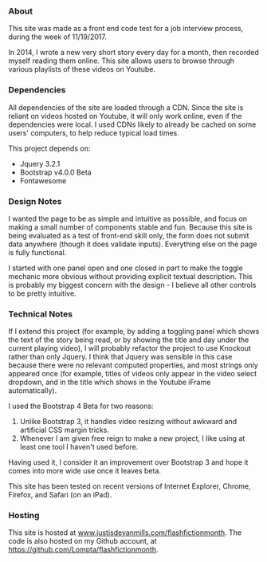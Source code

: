 ### About
This site was made as a front end code test for a job interview process, during the week of 11/19/2017.

In 2014, I wrote a new very short story every day for a month, then recorded myself reading them online. This site allows users to browse through various playlists of these videos on Youtube.

### Dependencies
All dependencies of the site are loaded through a CDN. Since the site is reliant on videos hosted on Youtube, it will only work online, even if the dependencies were local. I used CDNs likely to already be cached on some users' computers, to help reduce typical load times.

This project depends on:
* Jquery 3.2.1
* Bootstrap v4.0.0 Beta
* Fontawesome

### Design Notes
I wanted the page to be as simple and intuitive as possible, and focus on making a small number of components stable and fun. Because this site is being evaluated as a test of front-end skill only, the form does not submit data anywhere (though it does validate inputs). Everything else on the page is fully functional.

I started with one panel open and one closed in part to make the toggle mechanic more obvious without providing explicit textual description. This is probably my biggest concern with the design - I believe all other controls to be pretty intuitive.

### Technical Notes
If I extend this project (for example, by adding a toggling panel which shows the text of the story being read, or by showing the title and day under the current playing video), I will probably refactor the project to use Knockout rather than only Jquery. I think that Jquery was sensible in this case because there were no relevant computed properties, and most strings only appeared once (for example, titles of videos only appear in the video select dropdown, and in the title which shows in the Youtube iFrame automatically).

I used the Bootstrap 4 Beta for two reasons:

1. Unlike Bootstrap 3, it handles video resizing without awkward and artificial CSS margin tricks.
2. Whenever I am given free reign to make a new project, I like using at least one tool I haven't used before.

Having used it, I consider it an improvement over Bootstrap 3 and hope it comes into more wide use once it leaves beta.

This site has been tested on recent versions of Internet Explorer, Chrome, Firefox, and Safari (on an iPad).

### Hosting
This site is hosted at www.justisdevanmills.com/flashfictionmonth. The code is also hosted on my Github account, at https://github.com/Lompta/flashfictionmonth.
